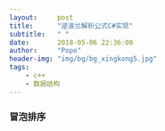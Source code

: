 ```yaml
---
layout:     post
title:      "逆波兰解析公式C#实现"
subtitle:   " "
date:       2018-05-06 22:36:00
author:     "Popo"
header-img: "img/bg/bg_xingkong5.jpg"
tags:
    - c++
	- 数据结构
---
```



### 冒泡排序



